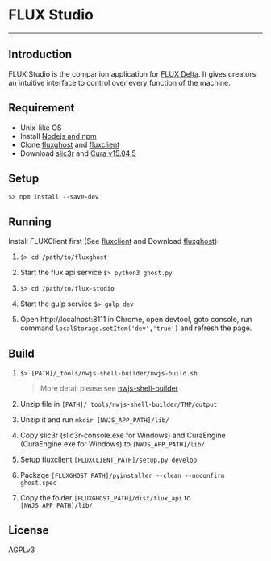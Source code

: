 # FLUX Studio
---

## Introduction

FLUX Studio is the companion application for [FLUX Delta](http://flux3dp.com). It gives creators an intuitive interface to control over every function of the machine.

## Requirement

* Unix-like OS
* Install [Nodejs and npm](https://docs.npmjs.com/getting-started/installing-node)
* Clone [fluxghost](https://github.com/flux3dp/fluxghost) and [fluxclient](https://github.com/flux3dp/fluxclient)
* Download [slic3r](http://slic3r.org/) and [Cura v15.04.5](https://ultimaker.com/en/products/cura-software/list)

## Setup
`$> npm install --save-dev`

## Running
Install FLUXClient first (See [fluxclient](https://github.com/flux3dp/fluxclient/blob/master/README.md) and Download [fluxghost](https://github.com/flux3dp/fluxghost/blob/master/README.md))

1. `$> cd /path/to/fluxghost`

1. Start the flux api service `$> python3 ghost.py`

1. `$> cd /path/to/flux-studio`

1. Start the gulp service `$> gulp dev`

1. Open http://localhost:8111 in Chrome, open devtool, goto console, run command `localStorage.setItem('dev','true')` and refresh the page.

## Build

1. `$> [PATH]/_tools/nwjs-shell-builder/nwjs-build.sh`
    > More detail please see [nwjs-shell-builder](https://github.com/Gisto/nwjs-shell-builder)

1. Unzip file in `[PATH]/_tools/nwjs-shell-builder/TMP/output`

1. Unzip it and run `mkdir [NWJS_APP_PATH]/lib/`

1. Copy slic3r (slic3r-console.exe for Windows) and CuraEngine (CuraEngine.exe for Windows) to `[NWJS_APP_PATH]/lib/`

1. Setup fluxclient `[FLUXCLIENT_PATH]/setup.py develop`

1. Package `[FLUXGHOST_PATH]/pyinstaller --clean --noconfirm  ghost.spec`

1. Copy the folder `[FLUXGHOST_PATH]/dist/flux_api` to `[NWJS_APP_PATH]/lib/`

## License
AGPLv3
